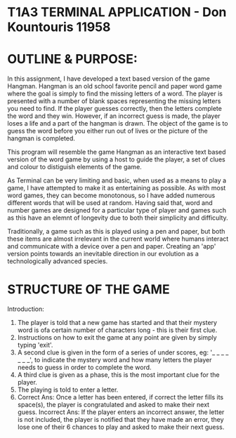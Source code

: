 # T1A3 TERMINAL APPLICATION - Don Kountouris 11958

# OUTLINE & PURPOSE:

In this assignment, I have developed a text based version of the game Hangman. Hangman is an old school favorite pencil and paper word game where the goal is simply to find the missing letters of a word. The player is presented with a number of blank spaces representing the missing letters you need to find. If the player guesses correctly, then the letters complete the word and they win. However, if an incorrect guess is made, the player loses a life and a part of the hangman is drawn. The object of the game is to guess the word before you either run out of lives or the picture of the hangman is completed.

This program will resemble the game Hangman as an interactive text based version of the word game by using a host to guide the player, a set of clues and colour to distiguish elements of the game.

As Terminal can be very limiting and basic, when used as a means to play a game, I have attempted to make it as entertaining as possible. As with most word games, they can become monotonous, so I have added numerous different words that will be used at random. Having said that, word and number games are designed for a particular type of player and games such as this have an elemnt of longevity due to both their simplicity and difficulty.

Traditionally, a game such as this is played using a pen and paper, but both these items are almost irrelevant in the current world where humans interact and communicate with a device over a pen and paper. Creating an 'app' version points towards an inevitable direction in our evolution as a technologically advanced species.

# STRUCTURE OF THE GAME

Introduction:

1. The player is told that a new game has started and that their mystery word is ofa certain number of characters long - this is their first clue.
2. Instructions on how to exit the game at any point are given by simply typing 'exit'.
3. A second clue is given in the form of a series of under scores, eg: '_ _ _ _ _ _ _', to indicate the mystery word and how many letters the player needs    to guess in order to complete the word.
4. A third clue is given as a phase, this is the most important clue for the player.
5. The playing is told to enter a letter.
6. Correct Ans: Once a letter has been entered, if correct the letter fills its space(s), the player is congratulated and asked to make their next guess.
   Incorrect Ans: If the player enters an incorrect answer, the letter is not included, the player is notified that they have made an error, they lose one    of their 6 chances to play and asked to make their next guess.
